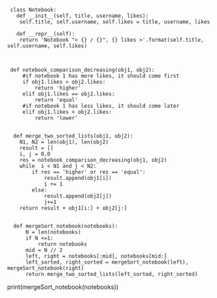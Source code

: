      class Notebook:
       def __init__(self, title, username, likes):
        self.title, self.username, self.likes = title, username, likes

       def __repr__(self):
        return 'Notebook "< {} / {}", {} likes >'.format(self.title, self.username, self.likes)

      
      
     def notebook_comparison_decreasing(obj1, obj2):
         #if notebook 1 has more likes, it should come first
         if obj1.likes > obj2.likes:
             return 'higher'
         elif obj1.likes == obj2.likes:
             return 'equal'
         #if notebook 1 has less likes, it should come later
         elif obj1.likes < obj2.likes:
             return 'lower'

       
      def merge_two_sorted_lists(obj1, obj2):
        N1, N2 = len(obj1), len(obj2)
        result = []
        i, j = 0,0
        res = notebook_comparison_decreasing(obj1, obj2)
        while  i < N1 and j < N2:
            if res == 'higher' or res == 'equal':
                result.append(obj1[i])
                i += 1
            else:
                result.append(obj2[j])
                j+=1
        return result + obj1[i:] + obj2[j:]
        
        
      def mergeSort_notebook(notebooks):
          N = len(notebooks)
          if N <=1:
              return notebooks
          mid = N // 2
          left, right = notebooks[:mid], notebooks[mid:]
          left_sorted, right_sorted = mergeSort_notebook(left), mergeSort_notebook(right)
          return merge_two_sorted_lists(left_sorted, right_sorted)

print(mergeSort_notebook(notebooks))
